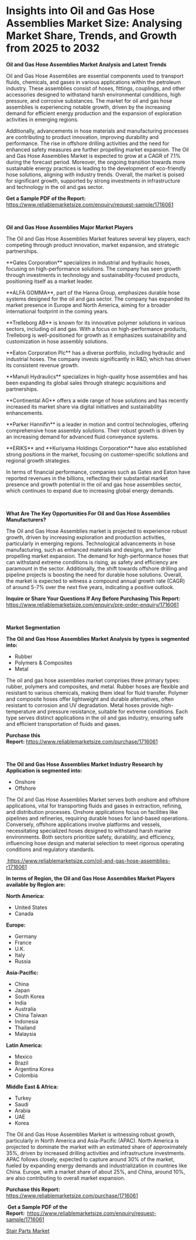 <p><h1>Insights into Oil and Gas Hose Assemblies Market Size: Analysing Market Share, Trends, and Growth from 2025 to 2032</h1></p><p><strong>Oil and Gas Hose Assemblies Market Analysis and Latest Trends</strong></p>
<p><p>Oil and Gas Hose Assemblies are essential components used to transport fluids, chemicals, and gases in various applications within the petroleum industry. These assemblies consist of hoses, fittings, couplings, and other accessories designed to withstand harsh environmental conditions, high pressure, and corrosive substances. The market for oil and gas hose assemblies is experiencing notable growth, driven by the increasing demand for efficient energy production and the expansion of exploration activities in emerging regions.</p><p>Additionally, advancements in hose materials and manufacturing processes are contributing to product innovation, improving durability and performance. The rise in offshore drilling activities and the need for enhanced safety measures are further propelling market expansion. The Oil and Gas Hose Assemblies Market is expected to grow at a CAGR of 7.1% during the forecast period. Moreover, the ongoing transition towards more sustainable energy practices is leading to the development of eco-friendly hose solutions, aligning with industry trends. Overall, the market is poised for significant growth, supported by strong investments in infrastructure and technology in the oil and gas sector.</p></p>
<p><strong>Get a Sample PDF of the Report:&nbsp;</strong> <a href="https://www.reliablemarketsize.com/enquiry/request-sample/1716061?utm_campaign=1197&utm_medium=2&utm_source=Github&utm_content=ia&utm_term=12012025&utm_id=oil-and-gas-hose-assemblies">https://www.reliablemarketsize.com/enquiry/request-sample/1716061</a></p>
<p>&nbsp;</p>
<p><strong>Oil and Gas Hose Assemblies Major Market Players</strong></p>
<p><p>The Oil and Gas Hose Assemblies Market features several key players, each competing through product innovation, market expansion, and strategic partnerships. </p><p>**Gates Corporation** specializes in industrial and hydraulic hoses, focusing on high-performance solutions. The company has seen growth through investments in technology and sustainability-focused products, positioning itself as a market leader. </p><p>**ALFA GOMMA**, part of the Hanna Group, emphasizes durable hose systems designed for the oil and gas sector. The company has expanded its market presence in Europe and North America, aiming for a broader international footprint in the coming years.</p><p>**Trelleborg AB** is known for its innovative polymer solutions in various sectors, including oil and gas. With a focus on high-performance products, Trelleborg is well-positioned for growth as it emphasizes sustainability and customization in hose assembly solutions.</p><p>**Eaton Corporation Plc** has a diverse portfolio, including hydraulic and industrial hoses. The company invests significantly in R&D, which has driven its consistent revenue growth. </p><p>**Manuli Hydraulics** specializes in high-quality hose assemblies and has been expanding its global sales through strategic acquisitions and partnerships.</p><p>**Continental AG** offers a wide range of hose solutions and has recently increased its market share via digital initiatives and sustainability enhancements.</p><p>**Parker Hannifin** is a leader in motion and control technologies, offering comprehensive hose assembly solutions. Their robust growth is driven by an increasing demand for advanced fluid conveyance systems.</p><p>**ERIKS** and **Kuriyama Holdings Corporation** have also established strong positions in the market, focusing on customer-specific solutions and regional growth strategies.</p><p>In terms of financial performance, companies such as Gates and Eaton have reported revenues in the billions, reflecting their substantial market presence and growth potential in the oil and gas hose assemblies sector, which continues to expand due to increasing global energy demands.</p></p>
<p>&nbsp;</p>
<p><strong>What Are The Key Opportunities For Oil and Gas Hose Assemblies Manufacturers?</strong></p>
<p><p>The Oil and Gas Hose Assemblies market is projected to experience robust growth, driven by increasing exploration and production activities, particularly in emerging regions. Technological advancements in hose manufacturing, such as enhanced materials and designs, are further propelling market expansion. The demand for high-performance hoses that can withstand extreme conditions is rising, as safety and efficiency are paramount in the sector. Additionally, the shift towards offshore drilling and pipeline projects is boosting the need for durable hose solutions. Overall, the market is expected to witness a compound annual growth rate (CAGR) of around 5-7% over the next five years, indicating a positive outlook.</p></p>
<p><strong>Inquire or Share Your Questions If Any Before Purchasing This Report:</strong> <a href="https://www.reliablemarketsize.com/enquiry/pre-order-enquiry/1716061?utm_campaign=1197&utm_medium=2&utm_source=Github&utm_content=ia&utm_term=12012025&utm_id=oil-and-gas-hose-assemblies">https://www.reliablemarketsize.com/enquiry/pre-order-enquiry/1716061</a></p>
<p>&nbsp;</p>
<p><strong>Market Segmentation</strong></p>
<p><strong>The Oil and Gas Hose Assemblies Market Analysis by types is segmented into:</strong></p>
<p><ul><li>Rubber</li><li>Polymers & Composites</li><li>Metal</li></ul></p>
<p><p>The oil and gas hose assemblies market comprises three primary types: rubber, polymers and composites, and metal. Rubber hoses are flexible and resistant to various chemicals, making them ideal for fluid transfer. Polymer and composite hoses offer lightweight and durable alternatives, often resistant to corrosion and UV degradation. Metal hoses provide high-temperature and pressure resistance, suitable for extreme conditions. Each type serves distinct applications in the oil and gas industry, ensuring safe and efficient transportation of fluids and gases.</p></p>
<p><strong>Purchase this Report:&nbsp;</strong><a href="https://www.reliablemarketsize.com/purchase/1716061?utm_campaign=1197&utm_medium=2&utm_source=Github&utm_content=ia&utm_term=12012025&utm_id=oil-and-gas-hose-assemblies">https://www.reliablemarketsize.com/purchase/1716061</a></p>
<p>&nbsp;</p>
<p><strong>The Oil and Gas Hose Assemblies Market Industry Research by Application is segmented into:</strong></p>
<p><ul><li>Onshore</li><li>Offshore</li></ul></p>
<p><p>The Oil and Gas Hose Assemblies Market serves both onshore and offshore applications, vital for transporting fluids and gases in extraction, refining, and distribution processes. Onshore applications focus on facilities like pipelines and refineries, requiring durable hoses for land-based operations. Conversely, offshore applications involve platforms and vessels, necessitating specialized hoses designed to withstand harsh marine environments. Both sectors prioritize safety, durability, and efficiency, influencing hose design and material selection to meet rigorous operating conditions and regulatory standards.</p></p>
<p><a href="https://www.reliablemarketsize.com/oil-and-gas-hose-assemblies-r1716061?utm_campaign=1197&utm_medium=2&utm_source=Github&utm_content=ia&utm_term=12012025&utm_id=oil-and-gas-hose-assemblies">&nbsp;https://www.reliablemarketsize.com/oil-and-gas-hose-assemblies-r1716061</a></p>
<p><strong>In terms of Region, the Oil and Gas Hose Assemblies Market Players available by Region are:</strong></p>
<p>
    <p> <strong> North America: </strong>
        <ul>
            <li>United States</li>
            <li>Canada</li>
        </ul>
        </p> 
    <p> <strong> Europe: </strong>
        <ul>
            <li>Germany</li>
            <li>France</li>
            <li>U.K.</li>
            <li>Italy</li>
            <li>Russia</li>
        </ul>
        </p> 
    <p> <strong> Asia-Pacific: </strong>
        <ul>
            <li>China</li>
            <li>Japan</li>
            <li>South Korea</li>
            <li>India</li>
            <li>Australia</li>
            <li>China Taiwan</li>
            <li>Indonesia</li>
            <li>Thailand</li>
            <li>Malaysia</li>
        </ul>
        </p> 
    <p> <strong> Latin America: </strong>
        <ul>
            <li>Mexico</li>
            <li>Brazil</li>
            <li>Argentina Korea</li>
            <li>Colombia</li>
        </ul>
        </p> 
    <p> <strong> Middle East & Africa: </strong>
        <ul>
            <li>Turkey</li>
            <li>Saudi</li>
            <li>Arabia</li>
            <li>UAE</li>
            <li>Korea</li>
        </ul>
    </p>
    </p>
<p><p>The Oil and Gas Hose Assemblies Market is witnessing robust growth, particularly in North America and Asia-Pacific (APAC). North America is projected to dominate the market with an estimated share of approximately 35%, driven by increased drilling activities and infrastructure investments. APAC follows closely, expected to capture around 30% of the market, fueled by expanding energy demands and industrialization in countries like China. Europe, with a market share of about 25%, and China, around 10%, are also contributing to overall market expansion.</p></p>
<p><strong>Purchase this Report: </strong><a href="https://www.reliablemarketsize.com/purchase/1716061?utm_campaign=1197&utm_medium=2&utm_source=Github&utm_content=ia&utm_term=12012025&utm_id=oil-and-gas-hose-assemblies">https://www.reliablemarketsize.com/purchase/1716061</a></p>
<p>&nbsp;<strong>Get a Sample PDF of the Report:&nbsp;&nbsp;</strong><a href="https://www.reliablemarketsize.com/enquiry/request-sample/1716061?utm_campaign=1197&utm_medium=2&utm_source=Github&utm_content=ia&utm_term=12012025&utm_id=oil-and-gas-hose-assemblies">https://www.reliablemarketsize.com/enquiry/request-sample/1716061</a></p>
<p><strong></strong></p>
<p><p><a href="https://github.com/prosalinda88/Market-Research-Report-List-7/blob/main/stair-parts-market.md?utm_campaign=1197&utm_medium=2&utm_source=Github&utm_content=ia&utm_term=12012025&utm_id=oil-and-gas-hose-assemblies">Stair Parts Market</a></p></p>